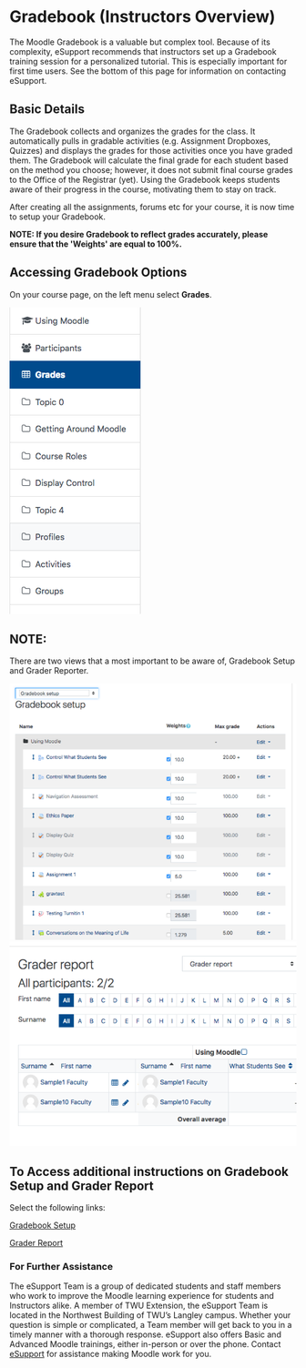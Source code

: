 # Gradebook \(Instructors Overview\)

The Moodle Gradebook is a valuable but complex tool. Because of its complexity, eSupport recommends that instructors set up a Gradebook training session for a personalized tutorial. This is especially important for first time users. See the bottom of this page for information on contacting eSupport.

## Basic Details

The Gradebook collects and organizes the grades for the class. It automatically pulls in gradable activities \(e.g. Assignment Dropboxes, Quizzes\) and displays the grades for those activities once you have graded them. The Gradebook will calculate the final grade for each student based on the method you choose; however, it does not submit final course grades to the Office of the Registrar \(yet\). Using the Gradebook keeps students aware of their progress in the course, motivating them to stay on track.

After creating all the assignments, forums etc for your course, it is now time to setup your Gradebook.

**NOTE: If you desire Gradebook to reflect grades accurately, please ensure that the 'Weights' are equal to 100%.**

## Accessing Gradebook Options

On your course page, on the left menu select **Grades**.

![](../.gitbook/assets/gradebook-overview-1.png)

## NOTE:

There are two views that a most important to be aware of, Gradebook Setup and Grader Reporter.

![](../.gitbook/assets/gradebook-overview-2.png) ![](../.gitbook/assets/gradebook-overview-3.png)

## To Access additional instructions on Gradebook Setup and Grader Report

Select the following links:

[Gradebook Setup](https://twonline.gitbook.io/moodlefaq/gradebook/gradebook-setup)

[Grader Report](https://twonline.gitbook.io/moodlefaq/gradebook/grader-report)

### For Further Assistance

The eSupport Team is a group of dedicated students and staff members who work to improve the Moodle learning experience for students and Instructors alike. A member of TWU Extension, the eSupport Team is located in the Northwest Building of TWU’s Langley campus. Whether your question is simple or complicated, a Team member will get back to you in a timely manner with a thorough response. eSupport also offers Basic and Advanced Moodle trainings, either in-person or over the phone. Contact [eSupport](https://trinitywestern.teamdynamix.com/TDClient/Requests/ServiceDet?ID=16141) for assistance making Moodle work for you.

